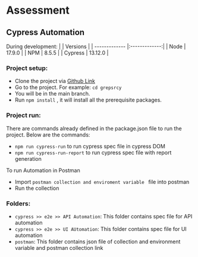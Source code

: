 # Assessment
## Cypress Automation

During development:
|               | Versions      |
| ------------- |:-------------:|
| Node          | 17.9.0        |
| NPM           | 8.5.5         |
| Cypress       | 13.12.0       |

### Project setup:

+ Clone the project via [Github Link](https://github.com/bishal2222/grepsrDemo.git)   
+ Go to the project. For example: `cd grepsrcy`
+  You will be in the main branch.
+ Run `npm install` , it will install all the prerequisite packages.

### Project run:

There are commands already defined in the package.json file to run the project. Below are the commands:
+ `npm run cypress-run` to run cypress spec file in cypress DOM
+ `npm run cypress-run-report` to run cypress spec file with report generation

To run Automation in Postman
+ Import `postman collection and enviroment variable ` file into postman
+ Run the collection

### Folders:

+ `cypress >> e2e >> API Automation`: This folder contains spec file for API automation
+ `cypress >> e2e >> UI AUtomation`: This folder contains spec file for UI automation
+ `postman`: This folder contains json file of collection and environment variable and postman collection link



 
 